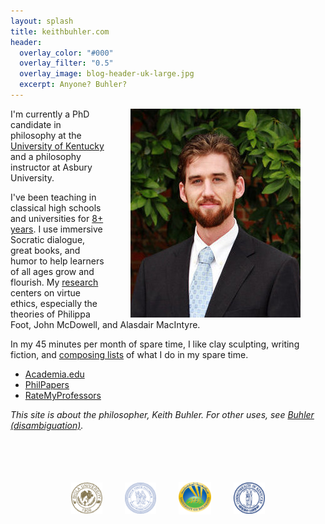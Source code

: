 ```yaml
---
layout: splash
title: keithbuhler.com 
header: 
  overlay_color: "#000"
  overlay_filter: "0.5"
  overlay_image: blog-header-uk-large.jpg
  excerpt: Anyone? Buhler? 
--- 
```


<img src="/images/keithbuhler-golden.png" alt="Keith Buhler" hspace="40px" align="right"> 

I'm currently a PhD candidate in philosophy at the [University of Kentucky](https://philosophy.as.uky.edu/users/kebu226) and a philosophy instructor at Asbury University. 

I've been teaching in classical high schools and universities for [8+ years](/cv). I use immersive Socratic dialogue, great books, and humor to help learners of all ages grow and flourish. My [research](/research) centers on virtue ethics, especially the theories of Philippa Foot, John McDowell, and Alasdair MacIntyre. 

In my 45 minutes per month of spare time, I like clay sculpting, writing fiction, and [composing lists](https://en.wikipedia.org/wiki/Recursion) of what I do in my spare time. 

* [Academia.edu](https://uky.academia.edu/KeithBuhler)
* [PhilPapers](http://philpapers.org/profile/47267)
* [RateMyProfessors](http://www.ratemyprofessors.com/ShowRatings.jsp?tid=1822771) 
 

*This site is about the philosopher, Keith Buhler. For other uses, see [Buhler (disambiguation)](/disambiguation).*


<br>
<br>
<br>
<br>

<div align="center"> &nbsp;&nbsp; <img src="/images/seal-biola.png" alt="Biola" height="50" align="center" hspace="10px" width="50"> &nbsp;&nbsp; <img src="/images/seal-thi.png" alt="Torrey Honors" height="50" width="50" align="center" hspace="10px"> &nbsp;&nbsp; <img src="/images/seal-balamand.png" alt="Balamand" height="52" width="52" align="center" hspace="10px"> &nbsp;&nbsp; <img src="/images/seal-uk.png" alt="Kentucky" height="50" width="50" align="center" hspace="10px"> &nbsp;&nbsp; </div>